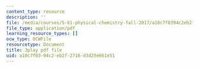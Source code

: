 ```yaml
---
content_type: resource
description: ''
file: /media/courses/5-61-physical-chemistry-fall-2017/a10c7f8394c2eb2f2716d3d25e661e51_MAbnZhFX3nk.pdf
file_type: application/pdf
learning_resource_types: []
ocw_type: OCWFile
resourcetype: Document
title: 3play pdf file
uid: a10c7f83-94c2-eb2f-2716-d3d25e661e51
---
```

